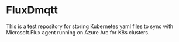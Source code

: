 # FluxDmqtt
This is a test repository for storing Kubernetes yaml files to sync with Microsoft.Flux agent running on Azure Arc for K8s clusters.
